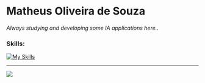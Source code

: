 # Matheus Oliveira de Souza

*Always studying and developing some IA applications here..*

### Skills:

[![My Skills](https://skillicons.dev/icons?i=python,docker,fastapi,pytorch,tensorflow,ubuntu,git,aws)](https://skillicons.dev)

---
<a href="https://www.linkedin.com/in/matheus-souza-325159209/" target="_blank"><img src="https://img.shields.io/badge/-LinkedIn-%230077B5?style=for-the-badge&logo=linkedin&logoColor=white" target="_blank"></a>
